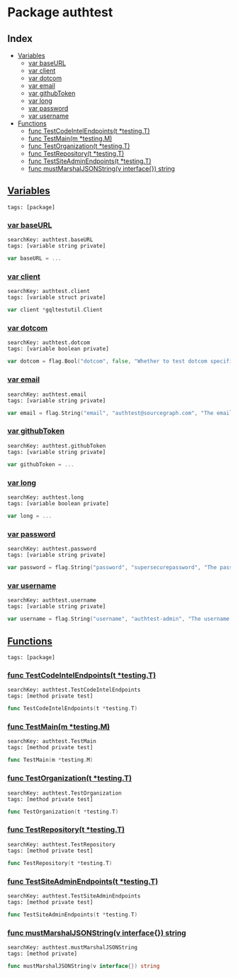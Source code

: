 # Package authtest

## Index

* [Variables](#var)
    * [var baseURL](#baseURL)
    * [var client](#client)
    * [var dotcom](#dotcom)
    * [var email](#email)
    * [var githubToken](#githubToken)
    * [var long](#long)
    * [var password](#password)
    * [var username](#username)
* [Functions](#func)
    * [func TestCodeIntelEndpoints(t *testing.T)](#TestCodeIntelEndpoints)
    * [func TestMain(m *testing.M)](#TestMain)
    * [func TestOrganization(t *testing.T)](#TestOrganization)
    * [func TestRepository(t *testing.T)](#TestRepository)
    * [func TestSiteAdminEndpoints(t *testing.T)](#TestSiteAdminEndpoints)
    * [func mustMarshalJSONString(v interface{}) string](#mustMarshalJSONString)


## <a id="var" href="#var">Variables</a>

```
tags: [package]
```

### <a id="baseURL" href="#baseURL">var baseURL</a>

```
searchKey: authtest.baseURL
tags: [variable string private]
```

```Go
var baseURL = ...
```

### <a id="client" href="#client">var client</a>

```
searchKey: authtest.client
tags: [variable struct private]
```

```Go
var client *gqltestutil.Client
```

### <a id="dotcom" href="#dotcom">var dotcom</a>

```
searchKey: authtest.dotcom
tags: [variable boolean private]
```

```Go
var dotcom = flag.Bool("dotcom", false, "Whether to test dotcom specific constraints")
```

### <a id="email" href="#email">var email</a>

```
searchKey: authtest.email
tags: [variable string private]
```

```Go
var email = flag.String("email", "authtest@sourcegraph.com", "The email of the admin user")
```

### <a id="githubToken" href="#githubToken">var githubToken</a>

```
searchKey: authtest.githubToken
tags: [variable string private]
```

```Go
var githubToken = ...
```

### <a id="long" href="#long">var long</a>

```
searchKey: authtest.long
tags: [variable boolean private]
```

```Go
var long = ...
```

### <a id="password" href="#password">var password</a>

```
searchKey: authtest.password
tags: [variable string private]
```

```Go
var password = flag.String("password", "supersecurepassword", "The password of the admin user")
```

### <a id="username" href="#username">var username</a>

```
searchKey: authtest.username
tags: [variable string private]
```

```Go
var username = flag.String("username", "authtest-admin", "The username of the admin user")
```

## <a id="func" href="#func">Functions</a>

```
tags: [package]
```

### <a id="TestCodeIntelEndpoints" href="#TestCodeIntelEndpoints">func TestCodeIntelEndpoints(t *testing.T)</a>

```
searchKey: authtest.TestCodeIntelEndpoints
tags: [method private test]
```

```Go
func TestCodeIntelEndpoints(t *testing.T)
```

### <a id="TestMain" href="#TestMain">func TestMain(m *testing.M)</a>

```
searchKey: authtest.TestMain
tags: [method private test]
```

```Go
func TestMain(m *testing.M)
```

### <a id="TestOrganization" href="#TestOrganization">func TestOrganization(t *testing.T)</a>

```
searchKey: authtest.TestOrganization
tags: [method private test]
```

```Go
func TestOrganization(t *testing.T)
```

### <a id="TestRepository" href="#TestRepository">func TestRepository(t *testing.T)</a>

```
searchKey: authtest.TestRepository
tags: [method private test]
```

```Go
func TestRepository(t *testing.T)
```

### <a id="TestSiteAdminEndpoints" href="#TestSiteAdminEndpoints">func TestSiteAdminEndpoints(t *testing.T)</a>

```
searchKey: authtest.TestSiteAdminEndpoints
tags: [method private test]
```

```Go
func TestSiteAdminEndpoints(t *testing.T)
```

### <a id="mustMarshalJSONString" href="#mustMarshalJSONString">func mustMarshalJSONString(v interface{}) string</a>

```
searchKey: authtest.mustMarshalJSONString
tags: [method private]
```

```Go
func mustMarshalJSONString(v interface{}) string
```

